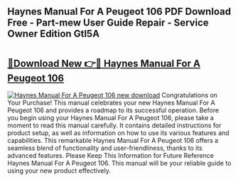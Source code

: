 ## Haynes Manual For A Peugeot 106 PDF Download Free - Part-mew User Guide Repair - Service Owner Edition Gtl5A

# <h2><a href="http://bc96602.oget.top/?id=Haynes+Manual+For+A+Peugeot+106">🔗Download New 👉🔴 Haynes Manual For A Peugeot 106</a></h2>

[![Haynes Manual For A Peugeot 106 new download](https://i.imgur.com/5g1atiW.png)](http://bc96602.oget.top/?id=Haynes+Manual+For+A+Peugeot+106)
Congratulations on Your Purchase! This manual celebrates your new Haynes Manual For A Peugeot 106 and provides a roadmap to its successful operation. Before you begin using your Haynes Manual For A Peugeot 106, please take a moment to read this manual carefully. It contains detailed instructions for product setup, as well as information on how to use its various features and capabilities. This remarkable Haynes Manual For A Peugeot 106 offers a seamless blend of functionality and user-friendliness, thanks to its advanced features. Please Keep This Information for Future Reference Haynes Manual For A Peugeot 106. This manual will be your reliable guide to using your new product effectively.
